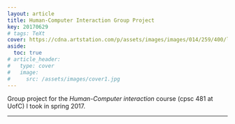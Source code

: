 ```yaml
---
layout: article
title: Human-Computer Interaction Group Project
key: 20170629
# tags: TeXt
cover: https://cdna.artstation.com/p/assets/images/images/014/259/400/large/sebastian-kopacz-custom.jpg?1543234486
aside:
  toc: true
# article_header:
#   type: cover
#   image:
#     src: /assets/images/cover1.jpg
---
```


Group project for the _Human-Computer interaction_ course (cpsc 481 at UofC) I took in spring 2017.

<!--more-->



---

